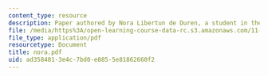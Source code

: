 ```yaml
---
content_type: resource
description: Paper authored by Nora Libertun de Duren, a student in the course.
file: /media/https%3A/open-learning-course-data-rc.s3.amazonaws.com/11-949-city-visions-past-and-future-spring-2004/ad3584813e4c7bd0e8855e81862660f2_nora.pdf
file_type: application/pdf
resourcetype: Document
title: nora.pdf
uid: ad358481-3e4c-7bd0-e885-5e81862660f2
---
```

